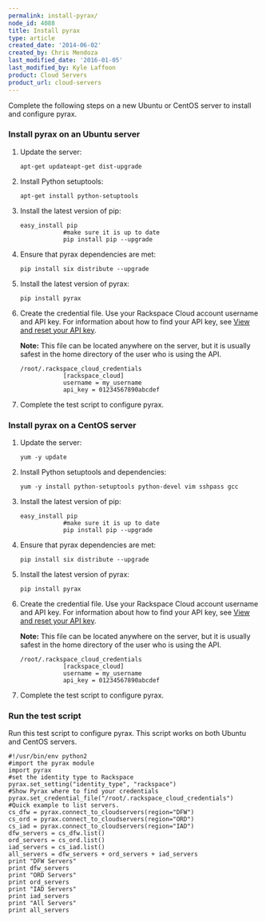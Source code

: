 ```yaml
---
permalink: install-pyrax/
node_id: 4088
title: Install pyrax
type: article
created_date: '2014-06-02'
created_by: Chris Mendoza
last_modified_date: '2016-01-05'
last_modified_by: Kyle Laffoon
product: Cloud Servers
product_url: cloud-servers
---
```


Complete the following steps on a new Ubuntu or CentOS server to install
and configure pyrax.

### Install pyrax on an Ubuntu server

1.  Update the server:

        apt-get updateapt-get dist-upgrade

2.  Install Python setuptools:

        apt-get install python-setuptools

3.  Install the latest version of pip:

        easy_install pip
                    #make sure it is up to date
                    pip install pip --upgrade

4.  Ensure that pyrax dependencies are met:

        pip install six distribute --upgrade

5.  Install the latest version of pyrax:

        pip install pyrax

6.  Create the credential file. Use your Rackspace Cloud account
    username and API key. For information about how to find your API
    key, see [View and reset your API key](/how-to/view-and-reset-your-api-key).

    **Note:** This file can be located anywhere on the server, but it is
    usually safest in the home directory of the user who is using
    the API.

        /root/.rackspace_cloud_credentials
                    [rackspace_cloud]
                    username = my_username
                    api_key = 01234567890abcdef

7.  Complete the test script to configure pyrax.

### Install pyrax on a CentOS server

1.  Update the server:

        yum -y update

2.  Install Python setuptools and dependencies:

        yum -y install python-setuptools python-devel vim sshpass gcc

3.  Install the latest version of pip:

        easy_install pip
                    #make sure it is up to date
                    pip install pip --upgrade

4.  Ensure that pyrax dependencies are met:

        pip install six distribute --upgrade

5.  Install the latest version of pyrax:

        pip install pyrax

6.  Create the credential file. Use your Rackspace Cloud account
    username and API key. For information about how to find your API
    key, see [View and reset your API key](/how-to/view-and-reset-your-api-key).

    **Note:** This file can be located anywhere on the server, but it is
    usually safest in the home directory of the user who is using
    the API.

        /root/.rackspace_cloud_credentials
                    [rackspace_cloud]
                    username = my_username
                    api_key = 01234567890abcdef

7.  Complete the test script to configure pyrax.

### Run the test script

Run this test script to configure pyrax. This script works on both
Ubuntu and CentOS servers.

    #!/usr/bin/env python2
    #import the pyrax module
    import pyrax
    #set the identity type to Rackspace
    pyrax.set_setting("identity_type", "rackspace")
    #Show Pyrax where to find your credentials
    pyrax.set_credential_file("/root/.rackspace_cloud_credentials")
    #Quick example to list servers.
    cs_dfw = pyrax.connect_to_cloudservers(region="DFW")
    cs_ord = pyrax.connect_to_cloudservers(region="ORD")
    cs_iad = pyrax.connect_to_cloudservers(region="IAD")
    dfw_servers = cs_dfw.list()
    ord_servers = cs_ord.list()
    iad_servers = cs_iad.list()
    all_servers = dfw_servers + ord_servers + iad_servers
    print "DFW Servers"
    print dfw_servers
    print "ORD Servers"
    print ord_servers
    print "IAD Servers"
    print iad_servers
    print "All Servers"
    print all_servers
